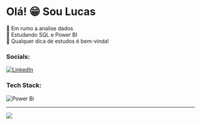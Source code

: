 # Olá! 😁 Sou Lucas
🔭 Em rumo a analise dados<br>🌱 Estudando SQL e Power BI <br>🤝 Qualquer dica de estudos é bem-vinda!


### Socials:
[![LinkedIn](https://img.shields.io/badge/LinkedIn-%230077B5.svg?logo=linkedin&logoColor=white)](https://linkedin.com/in/https://www.linkedin.com/in/ls-andre/) 

### Tech Stack:
![Power Bi](https://img.shields.io/badge/power_bi-F2C811?style=for-the-badge&logo=powerbi&logoColor=black)

---
[![](https://visitcount.itsvg.in/api?id=MrSantoz&icon=0&color=4)](https://visitcount.itsvg.in)

<!-- Proudly created with GPRM ( https://gprm.itsvg.in ) -->

